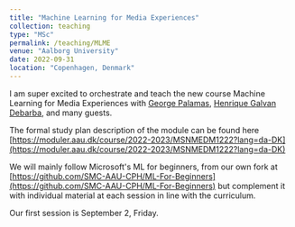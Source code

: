 ```yaml
---
title: "Machine Learning for Media Experiences"
collection: teaching
type: "MSc"
permalink: /teaching/MLME
venue: "Aalborg University"
date: 2022-09-31
location: "Copenhagen, Denmark"
---
```

I am super excited to orchestrate and teach the new course Machine Learning for Media Experiences with [George Palamas](https://vbn.aau.dk/en/persons/141622), [Henrique Galvan Debarba](https://vbn.aau.dk/en/persons/153014), and many guests.

The formal study plan description of the module can be found here [https://moduler.aau.dk/course/2022-2023/MSNMEDM1222?lang=da-DK](https://moduler.aau.dk/course/2022-2023/MSNMEDM1222?lang=da-DK)

We will mainly follow Microsoft's ML for beginners, from our own fork at [https://github.com/SMC-AAU-CPH/ML-For-Beginners](https://github.com/SMC-AAU-CPH/ML-For-Beginners) but complement it with individual material at each session in line with the curriculum. 

Our first session is September 2, Friday.

